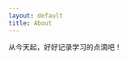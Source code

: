 ```yaml
---
layout: default
title: About
---
```


从今天起，好好记录学习的点滴吧！

<!-- <img src="/images/shakespeare.png" class="right" /> -->